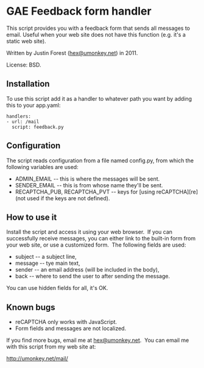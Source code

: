 GAE Feedback form handler
=========================

This script provides you with a feedback form that sends all messages to email.
Useful when your web site does not have this function (e.g. it's a static web
site).

Written by Justin Forest (hex@umonkey.net) in 2011.

License: BSD.


Installation
------------

To use this script add it as a handler to whatever path you want by adding this
to your app.yaml:

    handlers:
    - url: /mail
      script: feedback.py


Configuration
-------------

The script reads configuration from a file named config.py, from which the
following variables are used:

- ADMIN_EMAIL -- this is where the messages will be sent.
- SENDER_EMAIL -- this is from whose name they'll be sent.
- RECAPTCHA_PUB, RECAPTCHA_PVT -- keys for [using reCAPTCHA][re] (not used if
  the keys are not defined).



How to use it
-------------

Install the script and access it using your web browser.  If you can
successfully receive messages, you can either link to the built-in form from
your web site, or use a customized form.  The following fields are used:

- subject -- a subject line,
- message -- tye main text,
- sender -- an email address (will be included in the body),
- back -- where to send the user to after sending the message.

You can use hidden fields for all, it's OK.



Known bugs
----------

- reCAPTCHA only works with JavaScript.
- Form fields and messages are not localized.

If you find more bugs, email me at hex@umonkey.net.  You can email me with this
script from my web site at:

http://umonkey.net/mail/
